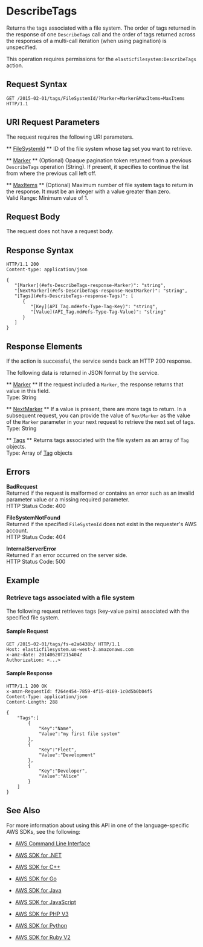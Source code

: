 # DescribeTags<a name="API_DescribeTags"></a>

Returns the tags associated with a file system\. The order of tags returned in the response of one `DescribeTags` call and the order of tags returned across the responses of a multi\-call iteration \(when using pagination\) is unspecified\. 

 This operation requires permissions for the `elasticfilesystem:DescribeTags` action\. 

## Request Syntax<a name="API_DescribeTags_RequestSyntax"></a>

```
GET /2015-02-01/tags/FileSystemId/?Marker=Marker&MaxItems=MaxItems HTTP/1.1
```

## URI Request Parameters<a name="API_DescribeTags_RequestParameters"></a>

The request requires the following URI parameters\.

 ** [FileSystemId](#API_DescribeTags_RequestSyntax) **   <a name="efs-DescribeTags-request-FileSystemId"></a>
ID of the file system whose tag set you want to retrieve\.

 ** [Marker](#API_DescribeTags_RequestSyntax) **   <a name="efs-DescribeTags-request-Marker"></a>
\(Optional\) Opaque pagination token returned from a previous `DescribeTags` operation \(String\)\. If present, it specifies to continue the list from where the previous call left off\.

 ** [MaxItems](#API_DescribeTags_RequestSyntax) **   <a name="efs-DescribeTags-request-MaxItems"></a>
\(Optional\) Maximum number of file system tags to return in the response\. It must be an integer with a value greater than zero\.  
Valid Range: Minimum value of 1\.

## Request Body<a name="API_DescribeTags_RequestBody"></a>

The request does not have a request body\.

## Response Syntax<a name="API_DescribeTags_ResponseSyntax"></a>

```
HTTP/1.1 200
Content-type: application/json

{
   "[Marker](#efs-DescribeTags-response-Marker)": "string",
   "[NextMarker](#efs-DescribeTags-response-NextMarker)": "string",
   "[Tags](#efs-DescribeTags-response-Tags)": [ 
      { 
         "[Key](API_Tag.md#efs-Type-Tag-Key)": "string",
         "[Value](API_Tag.md#efs-Type-Tag-Value)": "string"
      }
   ]
}
```

## Response Elements<a name="API_DescribeTags_ResponseElements"></a>

If the action is successful, the service sends back an HTTP 200 response\.

The following data is returned in JSON format by the service\.

 ** [Marker](#API_DescribeTags_ResponseSyntax) **   <a name="efs-DescribeTags-response-Marker"></a>
If the request included a `Marker`, the response returns that value in this field\.  
Type: String

 ** [NextMarker](#API_DescribeTags_ResponseSyntax) **   <a name="efs-DescribeTags-response-NextMarker"></a>
If a value is present, there are more tags to return\. In a subsequent request, you can provide the value of `NextMarker` as the value of the `Marker` parameter in your next request to retrieve the next set of tags\.  
Type: String

 ** [Tags](#API_DescribeTags_ResponseSyntax) **   <a name="efs-DescribeTags-response-Tags"></a>
Returns tags associated with the file system as an array of `Tag` objects\.   
Type: Array of [Tag](API_Tag.md) objects

## Errors<a name="API_DescribeTags_Errors"></a>

 **BadRequest**   
Returned if the request is malformed or contains an error such as an invalid parameter value or a missing required parameter\.  
HTTP Status Code: 400

 **FileSystemNotFound**   
Returned if the specified `FileSystemId` does not exist in the requester's AWS account\.  
HTTP Status Code: 404

 **InternalServerError**   
Returned if an error occurred on the server side\.  
HTTP Status Code: 500

## Example<a name="API_DescribeTags_Examples"></a>

### Retrieve tags associated with a file system<a name="API_DescribeTags_Example_1"></a>

 The following request retrieves tags \(key\-value pairs\) associated with the specified file system\. 

#### Sample Request<a name="API_DescribeTags_Example_1_Request"></a>

```
GET /2015-02-01/tags/fs-e2a6438b/ HTTP/1.1
Host: elasticfilesystem.us-west-2.amazonaws.com
x-amz-date: 20140620T215404Z
Authorization: <...>
```

#### Sample Response<a name="API_DescribeTags_Example_1_Response"></a>

```
HTTP/1.1 200 OK
x-amzn-RequestId: f264e454-7859-4f15-8169-1c0d5b0b04f5
Content-Type: application/json
Content-Length: 288

{
    "Tags":[
        {
            "Key":"Name",
            "Value":"my first file system"
        },
        {
            "Key":"Fleet",
            "Value":"Development"
        },
        {
            "Key":"Developer",
            "Value":"Alice"
        }
    ]
}
```

## See Also<a name="API_DescribeTags_SeeAlso"></a>

For more information about using this API in one of the language\-specific AWS SDKs, see the following:

+  [AWS Command Line Interface](http://docs.aws.amazon.com/goto/aws-cli/elasticfilesystem-2015-02-01/DescribeTags) 

+  [AWS SDK for \.NET](http://docs.aws.amazon.com/goto/DotNetSDKV3/elasticfilesystem-2015-02-01/DescribeTags) 

+  [AWS SDK for C\+\+](http://docs.aws.amazon.com/goto/SdkForCpp/elasticfilesystem-2015-02-01/DescribeTags) 

+  [AWS SDK for Go](http://docs.aws.amazon.com/goto/SdkForGoV1/elasticfilesystem-2015-02-01/DescribeTags) 

+  [AWS SDK for Java](http://docs.aws.amazon.com/goto/SdkForJava/elasticfilesystem-2015-02-01/DescribeTags) 

+  [AWS SDK for JavaScript](http://docs.aws.amazon.com/goto/AWSJavaScriptSDK/elasticfilesystem-2015-02-01/DescribeTags) 

+  [AWS SDK for PHP V3](http://docs.aws.amazon.com/goto/SdkForPHPV3/elasticfilesystem-2015-02-01/DescribeTags) 

+  [AWS SDK for Python](http://docs.aws.amazon.com/goto/boto3/elasticfilesystem-2015-02-01/DescribeTags) 

+  [AWS SDK for Ruby V2](http://docs.aws.amazon.com/goto/SdkForRubyV2/elasticfilesystem-2015-02-01/DescribeTags) 
